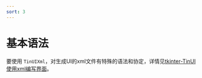 ```yaml
---
sort: 3
---
```

# 基本语法

要使用 `TinUIXml`，对生成UI的xml文件有特殊的语法和协定，详情见[tkinter-TinUI使用xml编写界面](https://blog.csdn.net/tinga_kilin/article/details/122740802)。
